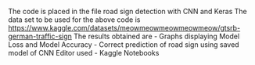 The code is placed in the file road sign detection with CNN and Keras
The data set to be used for the above code is https://www.kaggle.com/datasets/meowmeowmeowmeowmeow/gtsrb-german-traffic-sign
The results obtained are 
        - Graphs displaying Model Loss and Model Accuracy
        - Correct prediction of road sign using saved model of CNN
Editor used - Kaggle Notebooks
